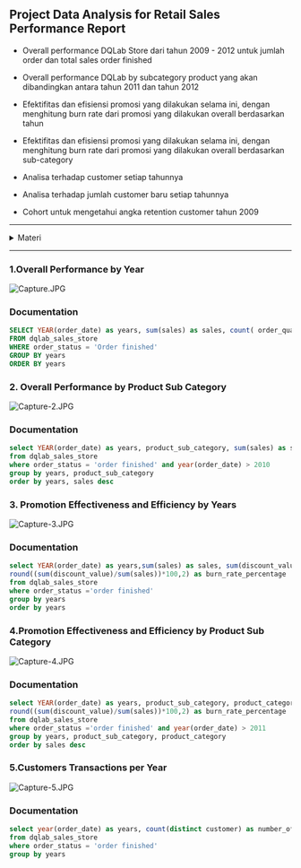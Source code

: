 
## Project Data Analysis for Retail Sales Performance Report

- Overall performance DQLab Store dari tahun 2009 - 2012 untuk jumlah order dan total sales order finished

- Overall performance DQLab by subcategory product yang akan dibandingkan antara tahun 2011 dan tahun 2012

 

- Efektifitas dan efisiensi promosi yang dilakukan selama ini, dengan menghitung burn rate dari promosi yang dilakukan overall berdasarkan tahun

- Efektifitas dan efisiensi promosi yang dilakukan selama ini, dengan menghitung burn rate dari promosi yang dilakukan overall berdasarkan sub-category


- Analisa terhadap customer setiap tahunnya

- Analisa terhadap jumlah customer baru setiap tahunnya

- Cohort untuk mengetahui angka retention customer tahun 2009

---
<details><summary>Materi</summary>

- [[📂](https://github.com/azwarerizal/own-project/tree/master/SQL/Project%20Data%20Analysis%20for%20Retail%20Sales%20Performance%20Report/Data)]
[[🔍](https://academy.dqlab.id/main/package/project/182?pf=0)] [[📃](https://academy.dqlab.id/certificate/pdf/DQLABPRJC4AFNDGQ)] Project Data Analysis for Retail Sales Performance Report

</details>

---
### 1.Overall Performance by Year

![Capture.JPG](https://github.com/azwarerizal/own-project/blob/master/SQL/Project%20Data%20Analysis%20for%20Retail%20Sales%20Performance%20Report/img/Capture.JPG?raw=true)


### Documentation


```sql
SELECT YEAR(order_date) as years, sum(sales) as sales, count( order_quantity) as number_of_order
FROM dqlab_sales_store
WHERE order_status = 'Order finished'
GROUP BY years
ORDER BY years 
```

### 2. Overall Performance by Product Sub Category

![Capture-2.JPG](https://user-images.githubusercontent.com/118737997/206141027-a992d989-9b01-4d03-b5ac-56e4b1900e88.png)

### Documentation


```sql
select YEAR(order_date) as years, product_sub_category, sum(sales) as sales
from dqlab_sales_store
where order_status = 'order finished' and year(order_date) > 2010
group by years, product_sub_category
order by years, sales desc
```

### 3. Promotion Effectiveness and Efficiency by Years

![Capture-3.JPG](https://github.com/azwarerizal/own-project/blob/master/SQL/Project%20Data%20Analysis%20for%20Retail%20Sales%20Performance%20Report/img/Capture-3.JPG?raw=true)

### Documentation


```sql
select YEAR(order_date) as years,sum(sales) as sales, sum(discount_value) as promotion_value,
round((sum(discount_value)/sum(sales))*100,2) as burn_rate_percentage
from dqlab_sales_store
where order_status ='order finished'
group by years
order by years
```

### 4.Promotion Effectiveness and Efficiency by Product Sub Category
![Capture-4.JPG](https://github.com/azwarerizal/own-project/blob/master/SQL/Project%20Data%20Analysis%20for%20Retail%20Sales%20Performance%20Report/img/Capture-4.JPG?raw=true)

### Documentation


```sql
select YEAR(order_date) as years, product_sub_category, product_category, sum(sales) as sales, sum(discount_value) as promotion_value,
round((sum(discount_value)/sum(sales))*100,2) as burn_rate_percentage
from dqlab_sales_store
where order_status ='order finished' and year(order_date) > 2011
group by years, product_sub_category, product_category
order by sales desc
```

### 5.Customers Transactions per Year
![Capture-5.JPG](https://github.com/azwarerizal/own-project/blob/master/SQL/Project%20Data%20Analysis%20for%20Retail%20Sales%20Performance%20Report/img/Capture-5.JPG?raw=true)


### Documentation


```sql
select year(order_date) as years, count(distinct customer) as number_of_customer
from dqlab_sales_store
where order_status = 'order finished'
group by years
```
